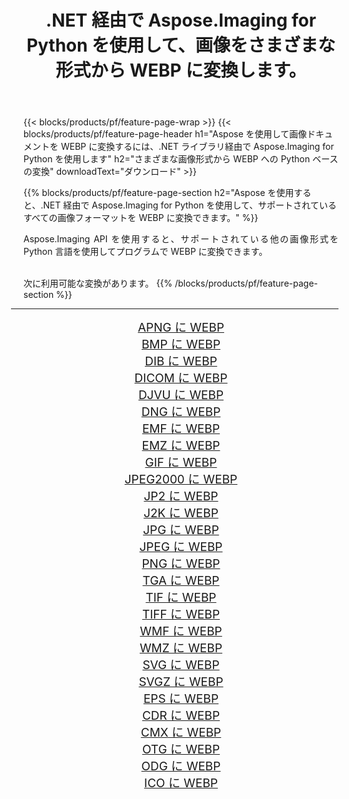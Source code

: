 ﻿---
title: .NET 経由で Aspose.Imaging for Python を使用して、画像をさまざまな形式から WEBP に変換します。 
weight: 3920
url: /ja/python-net/conversion/to/webp 
lang: ja
langdirlevel: 2
locales: zh-hans,ja,it,ru,de,es,fr,nl,id,lt,pl,pt,vi,tr,ko,zh-hant,ar,hi,th,sv,cs,uk,he
description: .NET ライブラリ経由で Aspose.Imaging for Python を使用して、さまざまな形式から WEBP に変換できます。
---

{{< blocks/products/pf/feature-page-wrap >}}
{{< blocks/products/pf/feature-page-header h1="Aspose を使用して画像ドキュメントを WEBP に変換するには、.NET ライブラリ経由で Aspose.Imaging for Python を使用します" h2="さまざまな画像形式から WEBP への Python ベースの変換" downloadText="ダウンロード" >}}


{{% blocks/products/pf/feature-page-section  h2="Aspose を使用すると、.NET 経由で Aspose.Imaging for Python を使用して、サポートされているすべての画像フォーマットを WEBP に変換できます。" %}}
<p align=justify>Aspose.Imaging API を使用すると、サポートされている他の画像形式を Python 言語を使用してプログラムで WEBP に変換できます。</p>
<br/>
次に利用可能な変換があります。
{{% /blocks/products/pf/feature-page-section %}}
<div class="container-fluid productfamilypage bg-gray">
    <div class="convertypes bg-gray agp-content section">
        <div class="container">
		<hr style="margin-left:-20px;"/>
		<div class="row other-converters" style="gap: 10px;font-size: 19px;text-align:center;">
		    <div class='col-md-2 other-converter remove-lp remove-rp'><a href="/imaging/ja/python-net/conversion/apng-to-webp" style="padding:15px;">APNG に WEBP</a></div>
<div class='col-md-2 other-converter remove-lp remove-rp'><a href="/imaging/ja/python-net/conversion/bmp-to-webp" style="padding:15px;">BMP に WEBP</a></div>
<div class='col-md-2 other-converter remove-lp remove-rp'><a href="/imaging/ja/python-net/conversion/dib-to-webp" style="padding:15px;">DIB に WEBP</a></div>
<div class='col-md-2 other-converter remove-lp remove-rp'><a href="/imaging/ja/python-net/conversion/dicom-to-webp" style="padding:15px;">DICOM に WEBP</a></div>
<div class='col-md-2 other-converter remove-lp remove-rp'><a href="/imaging/ja/python-net/conversion/djvu-to-webp" style="padding:15px;">DJVU に WEBP</a></div>
<div class='col-md-2 other-converter remove-lp remove-rp'><a href="/imaging/ja/python-net/conversion/dng-to-webp" style="padding:15px;">DNG に WEBP</a></div>
<div class='col-md-2 other-converter remove-lp remove-rp'><a href="/imaging/ja/python-net/conversion/emf-to-webp" style="padding:15px;">EMF に WEBP</a></div>
<div class='col-md-2 other-converter remove-lp remove-rp'><a href="/imaging/ja/python-net/conversion/emz-to-webp" style="padding:15px;">EMZ に WEBP</a></div>
<div class='col-md-2 other-converter remove-lp remove-rp'><a href="/imaging/ja/python-net/conversion/gif-to-webp" style="padding:15px;">GIF に WEBP</a></div>
<div class='col-md-2 other-converter remove-lp remove-rp'><a href="/imaging/ja/python-net/conversion/jpeg2000-to-webp" style="padding:15px;">JPEG2000 に WEBP</a></div>
<div class='col-md-2 other-converter remove-lp remove-rp'><a href="/imaging/ja/python-net/conversion/jp2-to-webp" style="padding:15px;">JP2 に WEBP</a></div>
<div class='col-md-2 other-converter remove-lp remove-rp'><a href="/imaging/ja/python-net/conversion/j2k-to-webp" style="padding:15px;">J2K に WEBP</a></div>
<div class='col-md-2 other-converter remove-lp remove-rp'><a href="/imaging/ja/python-net/conversion/jpg-to-webp" style="padding:15px;">JPG に WEBP</a></div>
<div class='col-md-2 other-converter remove-lp remove-rp'><a href="/imaging/ja/python-net/conversion/jpeg-to-webp" style="padding:15px;">JPEG に WEBP</a></div>
<div class='col-md-2 other-converter remove-lp remove-rp'><a href="/imaging/ja/python-net/conversion/png-to-webp" style="padding:15px;">PNG に WEBP</a></div>
<div class='col-md-2 other-converter remove-lp remove-rp'><a href="/imaging/ja/python-net/conversion/tga-to-webp" style="padding:15px;">TGA に WEBP</a></div>
<div class='col-md-2 other-converter remove-lp remove-rp'><a href="/imaging/ja/python-net/conversion/tif-to-webp" style="padding:15px;">TIF に WEBP</a></div>
<div class='col-md-2 other-converter remove-lp remove-rp'><a href="/imaging/ja/python-net/conversion/tiff-to-webp" style="padding:15px;">TIFF に WEBP</a></div>
<div class='col-md-2 other-converter remove-lp remove-rp'><a href="/imaging/ja/python-net/conversion/wmf-to-webp" style="padding:15px;">WMF に WEBP</a></div>
<div class='col-md-2 other-converter remove-lp remove-rp'><a href="/imaging/ja/python-net/conversion/wmz-to-webp" style="padding:15px;">WMZ に WEBP</a></div>
<div class='col-md-2 other-converter remove-lp remove-rp'><a href="/imaging/ja/python-net/conversion/svg-to-webp" style="padding:15px;">SVG に WEBP</a></div>
<div class='col-md-2 other-converter remove-lp remove-rp'><a href="/imaging/ja/python-net/conversion/svgz-to-webp" style="padding:15px;">SVGZ に WEBP</a></div>
<div class='col-md-2 other-converter remove-lp remove-rp'><a href="/imaging/ja/python-net/conversion/eps-to-webp" style="padding:15px;">EPS に WEBP</a></div>
<div class='col-md-2 other-converter remove-lp remove-rp'><a href="/imaging/ja/python-net/conversion/cdr-to-webp" style="padding:15px;">CDR に WEBP</a></div>
<div class='col-md-2 other-converter remove-lp remove-rp'><a href="/imaging/ja/python-net/conversion/cmx-to-webp" style="padding:15px;">CMX に WEBP</a></div>
<div class='col-md-2 other-converter remove-lp remove-rp'><a href="/imaging/ja/python-net/conversion/otg-to-webp" style="padding:15px;">OTG に WEBP</a></div>
<div class='col-md-2 other-converter remove-lp remove-rp'><a href="/imaging/ja/python-net/conversion/odg-to-webp" style="padding:15px;">ODG に WEBP</a></div>
<div class='col-md-2 other-converter remove-lp remove-rp'><a href="/imaging/ja/python-net/conversion/ico-to-webp" style="padding:15px;">ICO に WEBP</a></div>
                </div>
        </div>
    </div>
</div>
<br/>

